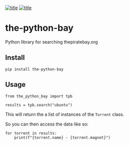 [![title](https://img.shields.io/pypi/v/the-python-bay.svg)](https://pypi.org/project/the-python-bay)
[![title](https://img.shields.io/pypi/pyversions/the-python-bay.svg)](https://pypi.org/project/the-python-bay)


# the-python-bay

Python library for searching thepiratebay.org

## Install

    pip install the-python-bay

## Usage

```
from the_python_bay import tpb

results = tpb.search("ubuntu")
```

This will return the a list of instances of the `Torrent` class.

So you can then access the data like so:
```
for torrent in results:
    print(f"{torrent.name} - {torrent.magnet}")
```